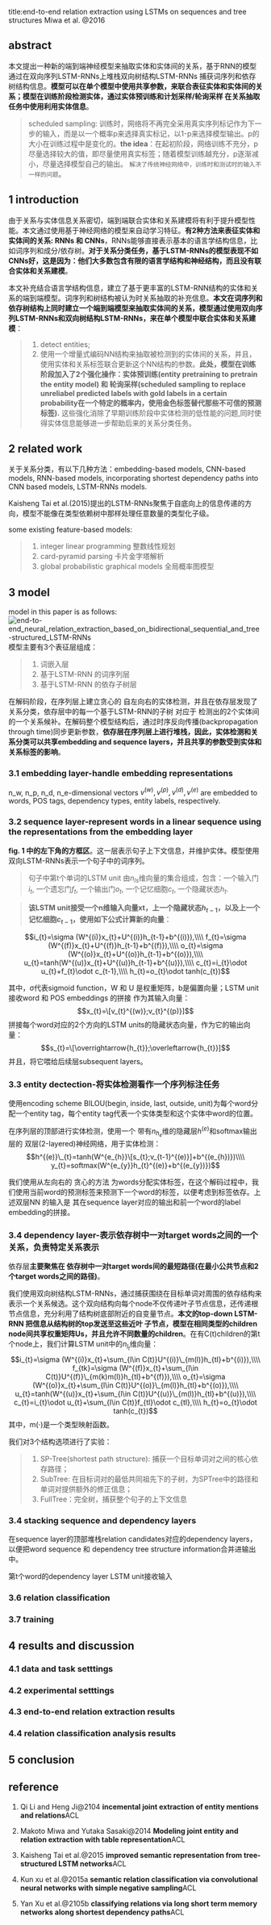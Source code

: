 title:end-to-end relation extraction using LSTMs on sequences and tree structures  Miwa et al. @2016
## abstract 
本文提出一种新的端到端神经模型来抽取实体和实体间的关系，基于RNN的模型通过在双向序列LSTM-RNNs上堆栈双向树结构LSTM-RNNs 捕获词序列和依存树结构信息。**模型可以在单个模型中使用共享参数，来联合表征实体和实体间的关系；模型在训练阶段检测实体，通过实体预训练和计划采样/轮询采样 在关系抽取任务中使用利用实体信息**。
> scheduled sampling: 训练时，网络将不再完全采用真实序列标记作为下一步的输入，而是以一个概率p来选择真实标记，以1-p来选择模型输出。p的大小在训练过程中是变化的。**the idea**：在起初阶段，网络训练不充分，p尽量选择较大的值，即尽量使用真实标签；随着模型训练越充分，p逐渐减小，尽量选择模型自己的输出。
`解决了传统神经网络中，训练时和测试时的输入不一样的问题`。
## 1 introduction
由于关系与实体信息关系密切，端到端联合实体和关系建模将有利于提升模型性能。本文通过使用基于神经网络的模型来自动学习特征。**有2种方法来表征实体和实体间的关系: RNNs 和 CNNs**，RNNs能够直接表示基本的语言学结构信息，比如词序列和成分/依存树。**对于关系分类任务，基于LSTM-RNNs的模型表现不如CNNs好，这是因为：他们大多数包含有限的语言学结构和神经结构，而且没有联合实体和关系建模**。

本文补充结合语言学结构信息，建立了基于更丰富的LSTM-RNN结构的实体和关系的端到端模型。词序列和树结构被认为时关系抽取的补充信息。**本文在词序列和依存树结构上同时建立一个端到端模型来抽取实体间的关系，模型通过使用双向序列LSTM-RNNs和双向树结构LSTM-RNNs，来在单个模型中联合实体和关系建模**：
> 1. detect entities;
> 2. 使用一个增量式编码NN结构来抽取被检测到的实体间的关系，并且，使用实体和关系标签联合更新这个NN结构的参数。**此处，模型在训练阶段加入了2个强化操作：实体预训练(entity pretraining to pretrain the entity model) 和 轮询采样(scheduled sampling to replace unreliabel predicted labels with gold labels in a certain probability在一个特定的概率内，使用金色标签替代那些不可信的预测标签).** 这些强化消除了早期训练阶段中实体检测的低性能的问题,同时使得实体信息能够进一步帮助后来的关系分类任务。
## 2 related work
关于关系分类，有以下几种方法：embedding-based models, CNN-based models, RNN-based models, incorporating shortest dependency paths into CNN based models, LSTM-RNNs models.

Kaisheng Tai et al.(2015)提出的LSTM-RNNs聚焦于自底向上的信息传递的方向，模型不能像在类型依赖树中那样处理任意数量的类型化子级。

some existing feature-based models:
> 1. integer linear programming 整数线性规划
> 2. card-pyramid parsing 卡片金字塔解析
> 3. global probabilistic graphical models 全局概率图模型
## 3 model
model in this paper is as follows:
![end-to-end_neural_relation_extraction_based_on_bidirectional_sequential_and_tree-structured_LSTM-RNNs]()
模型主要有3个表征层组成：
> 1. 词嵌入层
> 2. 基于LSTM-RNN 的词序列层
> 3. 基于LSTM-RNN 的依存子树层

在解码阶段，在序列层上建立贪心的 自左向右的实体检测，并且在依存层发现了关系分类，依存层中的每一个基于LSTM-RNN的子树 对应于 检测出的2个实体间的一个关系候补。在解码整个模型结构后，通过时序反向传播(backpropagation through time)同步更新参数，**依存层在序列层上进行堆栈，因此，实体检测和关系分类可以共享embedding and sequence layers，并且共享的参数受到实体和关系标签的影响**。
### 3.1 embedding layer-handle embedding representations
n_w, n_p, n_d, n_e-dimensional vectors $v^{(w)},v^{(p)},v^{(d)},v^{(e)}$ are embedded to words, POS tags, dependency types, entity labels, respectively.
### 3.2 sequence layer-represent words in a linear sequence using the representations from the embedding layer
**fig. 1 中的左下角的方框区**。这一层表示句子上下文信息，并维护实体。模型使用双向LSTM-RNNs表示一个句子中的词序列。
> 句子中第t个单词的LSTM unit 由$n_{ls}$维向量的集合组成，包含：一个输入门$i_{t}$, 一个遗忘门$f_{t}$, 一个输出门$o_{t}$, 一个记忆细胞$c_{t}$, 一个隐藏状态$h_{t}$.

> **该LSTM unit接受一个n维输入向量xt，上一个隐藏状态$h_{t-1}$，以及上一个记忆细胞$c_{t-1}$，使用如下公式计算新的向量**：

$$i_{t}=\sigma (W^{(i)}x_{t}+U^{(i)}h_{t-1}+b^{(i)}),\\\\
f_{t}=\sigma (W^{(f)}x_{t}+U^{(f)}h_{t-1}+b^{(f)}),\\\\
o_{t}=\sigma (W^{(o)}x_{t}+U^{(o)}h_{t-1}+b^{(o)}),\\\\
u_{t}=tanh(W^{(u)}x_{t}+U^{(u)}h_{t-1}+b^{(u)}),\\\\
c_{t}=i_{t}\odot u_{t}+f_{t}\odot c_{t-1},\\\\
h_{t}=o_{t}\odot tanh(c_{t})$$

其中，σ代表sigmoid function，W 和 U 是权重矩阵，b是偏置向量；LSTM unit接收word 和 POS embeddings 的拼接 作为其输入向量：
$$x_{t}=\[v_{t}^{(w)};v_{t}^{(p)}]$$
拼接每个word对应的2个方向的LSTM units的隐藏状态向量，作为它的输出向量：
$$s_{t}=\[\overrightarrow{h_{t}};\overleftarrow{h_{t}}]$$
并且，将它喂给后续层subsequent layers。
### 3.3 entity dectection-将实体检测看作一个序列标注任务
使用encoding scheme BILOU(begin, inside, last, outside, unit)为每个word分配一个entity tag，每个entity tag代表一个实体类型和这个实体中word的位置。

在序列层的顶部进行实体检测，使用一个 带有$n_{h_{e}}$维的隐藏层$h^{(e)}$和softmax输出层的 双层(2-layered)神经网络，用于实体检测：
$$h^{(e)}\_{t}=tanh(W^{e_{h}}\[s_{t};v_{t-1}^{(e)}]+b^{(e_{h})})\\\\
y_{t}=softmax(W^{e_{y}}h_{t}^{(e)}+b^{(e_{y})})$$

我们使用从左向右的 贪心的方法 为words分配实体标签，在这个解码过程中，我们使用当前word的预测标签来预测下一个word的标签，以便考虑到标签依存。上述双层NN 的输入是 其在sequence layer对应的输出和前一个word的label embedding的拼接。
### 3.4 dependency layer-表示依存树中一对target words之间的一个关系，负责特定关系表示
依存层**主要聚焦在 依存树中一对target words间的最短路径(在最小公共节点和2个target words之间的路径)**。

我们使用双向树结构LSTM-RNNs，通过捕获围绕在目标单词对周围的依存结构来表示一个关系候选。这个双向结构向每个node不仅传递叶子节点信息，还传递根节点信息，充分利用了结构树底部附近的自变量节点。**本文的top-down LSTM-RNN 把信息从结构树的top发送至这些近叶 子节点，模型在相同类型的children node间共享权重矩阵Us，并且允许不同数量的children**。在有C(t)children的第t个node上，我们计算LSTM unit中的$n_{l_{t}}$维向量：
$$i_{t}=\sigma (W^{(i)}x_{t}+\sum_{l\in C(t)}U^{(i)}\_{m(l)}h_{tl}+b^{(i)}),\\\\
f_{tk}=\sigma (W^{(f)}x_{t}+\sum_{l\in C(t)}U^{(f)}\_{m(k)m(l)}h_{tl}+b^{(f)}),\\\\
o_{t}=\sigma (W^{(o)}x_{t}+\sum_{l\in C(t)}U^{(o)}\_{m(l)}h_{tl}+b^{(o)}),\\\\
u_{t}=tanh(W^{(u)}x_{t}+\sum_{l\in C(t)}U^{(u)}\_{m(l)}h_{tl}+b^{(u)}),\\\\
c_{t}=i_{t}\odot u_{t}+\sum_{l\in C(t)}f_{tl}\odot c_{tl},\\\\
h_{t}=o_{t}\odot tanh(c_{t})$$
其中，m(·)是一个类型映射函数。

我们对3个结构选项进行了实验：
> 1. SP-Tree(shortest path structure): 捕获一个目标单词对之间的核心依存路径；
> 2. SubTree: 在目标词对的最低共同祖先下的子树，为SPTree中的路径和单词对提供额外的修正信息；
> 3. FullTree：完全树，捕获整个句子的上下文信息
### 3.4 stacking sequence and dependency layers
在sequence layer的顶部堆栈relation candidates对应的dependency layers，以便把word sequence 和 dependency tree structure information合并进输出中。

第t个word的dependency layer LSTM unit接收输入
### 3.6 relation classification
### 3.7 training
## 4 results and discussion
### 4.1 data and task setttings
### 4.2 experimental setttings
### 4.3 end-to-end relation extraction results
### 4.4 relation classification analysis results
## 5 conclusion
## reference
1. Qi Li and Heng Ji@2104 **incemental joint extraction of entity mentions and relations**ACL

2. Makoto Miwa and Yutaka Sasaki@2014 **Modeling joint entity and relation extraction with table representation**ACL

3. Kaisheng Tai et al.@2015 **improved semantic representation from tree-structured LSTM networks**ACL

4. Kun xu et al.@2015a **semantic relation classification via convolutional neural networks with simple negative sampling**ACL

5. Yan Xu et al.@2105b **classifying relations via long short term memory networks along shortest dependency paths**ACL
